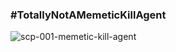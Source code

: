 ### #TotallyNotAMemeticKillAgent
![scp-001-memetic-kill-agent](https://scp-wiki.wdfiles.com/local--files/scp-001/fractal-mka.jpeg)
<!--
**rkmoore17/rkmoore17** is a ✨ _special_ ✨ repository because its `README.md` (this file) appears on your GitHub profile.

Here are some ideas to get you started:

- 🔭 I’m currently working on ...
- 🌱 I’m currently learning ...
- 👯 I’m looking to collaborate on ...
- 🤔 I’m looking for help with ...
- 💬 Ask me about ...
- 📫 How to reach me: ...
- 😄 Pronouns: ...
- ⚡ Fun fact: ...
-->
